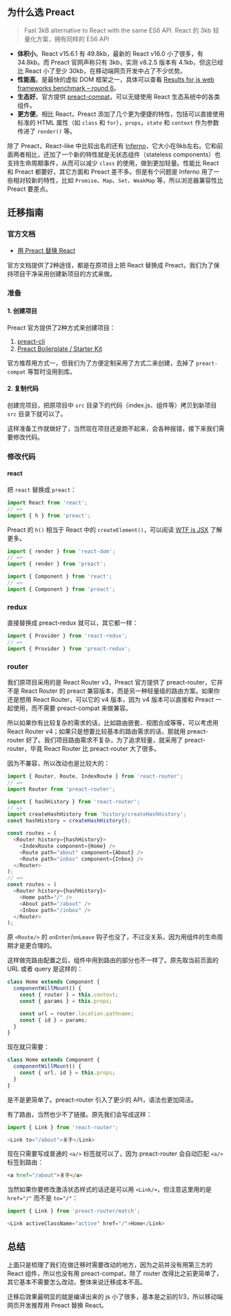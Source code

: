## 为什么选 Preact

> Fast 3kB alternative to React with the same ES6 API.
> React 的 3kb 轻量化方案，拥有同样的 ES6 API

- **体积小**。React v15.6.1 有 49.8kb，最新的 React v16.0 小了很多，有 34.8kb。而 Preact 官网声称只有 3kb，实测 v8.2.5 版本有
 4.1kb，但这已经比 React 小了至少 30kb，在移动端网页开发中占了不少优势。
- **性能高**。是最快的虚拟 DOM 框架之一，具体可以查看 [Results for js web frameworks benchmark – round 6](http://www.stefankrause.net/js-frameworks-benchmark6/webdriver-ts-results/table.html)。
- **生态好**。官方提供 [preact-compat](https://github.com/developit/preact-compat)，可以无缝使用 React 生态系统中的各类组件。
- **更方便**。相比 React，Preact 添加了几个更为便捷的特性，包括可以直接使用标准的 HTML 属性（如 `class` 和 `for`），`props`，`state` 和 `context` 作为参数传进了 `render()` 等。

除了 Preact，React-like 中比较出名的还有 [Inferno](https://infernojs.org/)，它大小在9kb左右。它和前面两者相比，还加了一个新的特性就是无状态组件（stateless components）也支持生命周期事件，从而可以减少 `class` 的使用，做到更加轻量。性能比 React 和 Preact 都要好，其它方面和 Preact 差不多。但是有个问题是 Inferno 用了一些相对较新的特性，比如 `Promise`、`Map`、`Set`、`WeakMap` 等，所以浏览器兼容性比 Preact 要差点。

## 迁移指南

### 官方文档

- [用 Preact 替换 React](https://preactjs.com/guide/switching-to-preact)

官方文档提供了2种途径，都是在原项目上把 React 替换成 Preact，我们为了保持项目干净采用创建新项目的方式来做。

### 准备

#### 1. 创建项目

Preact 官方提供了2种方式来创建项目：

1. [preact-cli](https://github.com/developit/preact-cli/)
2. [Preact Boilerplate / Starter Kit](https://github.com/developit/preact-boilerplate)

官方推荐用方式一，但我们为了方便定制采用了方式二来创建，去掉了 `preact-compat` 等暂时没用到库。

#### 2. 复制代码

创建完项目，把原项目中 `src` 目录下的代码（index.js、组件等）拷贝到新项目 `src` 目录下就可以了。

这样准备工作就做好了，当然现在项目还是跑不起来，会各种报错，接下来我们需要修改代码。

### 修改代码

#### react

把 `react` 替换成 `preact`：

```js
import React from 'react';
// =>
import { h } from 'preact';
```

Preact 的 `h()` 相当于 React 中的 `createElement()`，可以阅读 [WTF is JSX](https://jasonformat.com/wtf-is-jsx/) 了解更多。

```js
import { render } from 'react-dom';
// =>
import { render } from 'preact';
```

```js
import { Component } from 'react';
// =>
import { Component } from 'preact';
```

### redux

直接替换成 preact-redux 就可以，其它都一样：

```js
import { Provider } from 'react-redux';
// =>
import { Provider } from 'preact-redux';
```

### router

我们原项目采用的是 React Router v3，Preact 官方提供了 preact-router，它并不是 React Router 的 preact 兼容版本，而是另一种轻量级的路由方案。如果你还是想用 React Router，可以它的 v4 版本，因为 v4 版本可以直接和 Preact 一起使用，而不需要 preact-compat 来做兼容。

所以如果你有比较复杂的需求的话，比如路由嵌套、视图合成等等，可以考虑用 React Router v4；如果只是想要比较基本的路由需求的话，那就用 preact-router 好了。我们项目路由需求不复杂，为了追求轻量，就采用了 preact-router，毕竟 React Router 比 preact-router 大了很多。

因为不兼容，所以改动也是比较大的：

```js
import { Router, Route, IndexRoute } from 'react-router';
// =>
import Router from 'preact-router';
```

```js
import { hashHistory } from 'react-router';
// =>
import createHashHistory from 'history/createHashHistory';
const hashHistory = createHashHistory();
```

```js
const routes = (
  <Router history={hashHistory}>
    <IndexRoute component={Home} />
    <Route path="about" component={About} />
    <Route path="inbox" component={Inbox} />
  </Router>
);
// =>
const routes = (
  <Router history={hashHistory}>
    <Home path="/" />
    <About path="/about" />
    <Inbox path="/inbox" />
  </Router>
);
```

原 `<Route/>` 的 `onEnter`/`onLeave` 钩子也没了，不过没关系，因为用组件的生命周期才是更合理的。

这样做完路由配置之后，组件中用到路由的部分也不一样了。原先取当前页面的 URL 或者 query 是这样的：

```js
class Home extends Component {
  componentWillMount() {
    const { router } = this.context;
    const { params } = this.props;

    const url = router.location.pathname;
    const { id } = params;
  }
}
```

现在就只需要：

```js
class Home extends Component {
  componentWillMount() {
    const { url, id } = this.props;
  }
}
```

是不是更简单了。preact-router 引入了更少的 API，语法也更加简洁。

有了路由，当然也少不了链接。原先我们会写成这样：

```js
import { Link } from 'react-router';

<Link to="/about">关于</Link>
```

现在只需要写成普通的 `<a/>` 标签就可以了，因为 preact-router 会自动匹配 `<a/>` 标签到路由：

```html
<a href="/about">关于</a>
```

当然如果你要修改激活状态样式的话还是可以用 `<Link/>`，但注意这里用的是 `href="/"` 而不是 `to="/"`：

```js
import { Link } from 'preact-router/match';

<Link activeClassName="active" href="/">Home</Link>
```

## 总结

上面只是梳理了我们在做迁移时需要改动的地方，因为之前并没有用第三方的 React 组件，所以也没有用 preact-compat，除了 router 改得比之前更简单了，其它基本不需要怎么改动，整体来说迁移成本不高。

迁移后效果最明显的就是编译出来的 js 小了很多，基本是之前的1/3，所以移动端网页开发推荐用 Preact 替换 React。
